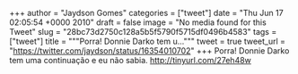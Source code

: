 
+++
author = "Jaydson Gomes"
categories = ["tweet"]
date = "Thu Jun 17 02:05:54 +0000 2010"
draft = false
image = "No media found for this Tweet"
slug = "28bc73d2750c128a5b5f5790f5715df0496b4583"
tags = ["tweet"]
title = """Porra! Donnie Darko tem u..."""
tweet = true
tweet_url = "https://twitter.com/jaydson/status/16354010702"
+++
Porra! Donnie Darko tem uma continuação e eu não sabia. http://tinyurl.com/27eh48w
